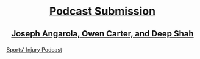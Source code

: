 # <p align="center"><ins> Podcast Submission </ins></p>
## <p align="center"><ins> Joseph Angarola, Owen Carter, and Deep Shah </ins></p>
[Sports' Injury Podcast](https://drive.google.com/file/d/1MsqZ27pSQ0s1EQr8KxGUkDBM5SQ9NgBN/view?usp=drive_link)

